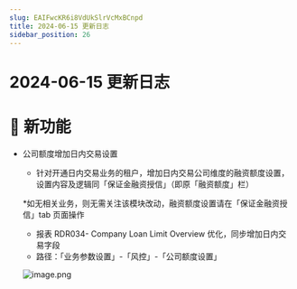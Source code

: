 ```yaml
---
slug: EAIFwcKR6i8VdUkSlrVcMxBCnpd
title: 2024-06-15 更新日志
sidebar_position: 26
---
```



# 2024-06-15 更新日志


# 🎉 新功能

- 公司额度增加日内交易设置
    - 针对开通日内交易业务的租户，增加日内交易公司维度的融资额度设置，设置内容及逻辑同「保证金融资授信」（即原「融资额度」栏）

    *如无相关业务，则无需关注该模块改动，融资额度设置请在「保证金融资授信」tab 页面操作

    - 报表 RDR034- Company Loan Limit Overview 优化，同步增加日内交易字段
    - 路径：「业务参数设置」-「风控」-「公司额度设置」

    ![image.png](/assets/395dcf3e980da546b9747cf486431c1a.png)

